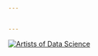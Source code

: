 ```yaml
---


---
```

[![Artists of Data Science](https://i.ytimg.com/vi/3dfx3E1EMCw/maxresdefault.jpg)](https://www.youtube.com/watch?v=3dfx3E1EMCw&t=9s)
